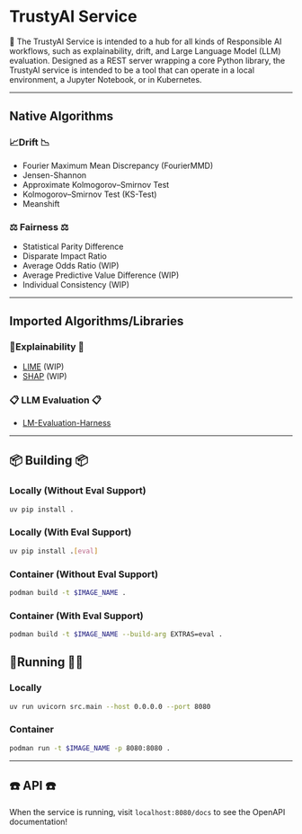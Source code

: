 # TrustyAI Service

👋 The TrustyAI Service is intended to a hub for all kinds of Responsible AI workflows, such as
explainability, drift, and Large Language Model (LLM) evaluation. Designed as a REST server wrapping
a core Python library, the TrustyAI service is intended to be a tool that can operate in a local
environment, a Jupyter Notebook, or in Kubernetes.

---
## Native Algorithms
### 📈Drift  📉
- Fourier Maximum Mean Discrepancy (FourierMMD)
- Jensen-Shannon
- Approximate Kolmogorov–Smirnov Test
- Kolmogorov–Smirnov Test (KS-Test)
- Meanshift

### ⚖️ Fairness ⚖️
- Statistical Parity Difference
- Disparate Impact Ratio
- Average Odds Ratio (WIP)
- Average Predictive Value Difference (WIP)
- Individual Consistency (WIP)

---
## Imported Algorithms/Libraries
### 🔬Explainability 🔬
- [LIME](https://github.com/marcotcr/lime) (WIP)
- [SHAP](https://github.com/shap/shap) (WIP)

### 📋 LLM Evaluation  📋
- [LM-Evaluation-Harness](https://github.com/EleutherAI/lm-evaluation-harness/tree/main)

---
## 📦 Building 📦
### Locally (Without Eval Support)
```bash
uv pip install .
````

### Locally (With Eval Support)
```bash
uv pip install .[eval]
````

### Container (Without Eval Support)
```bash
podman build -t $IMAGE_NAME .
````

### Container (With Eval Support)
```bash
podman build -t $IMAGE_NAME --build-arg EXTRAS=eval .
````


## 🏃Running 🏃‍♀️
### Locally
```bash
uv run uvicorn src.main --host 0.0.0.0 --port 8080
```

### Container
```bash
podman run -t $IMAGE_NAME -p 8080:8080 .
```

---
## ☎️ API ☎️
When the service is running, visit `localhost:8080/docs` to see the OpenAPI documentation!
